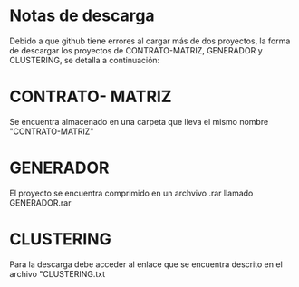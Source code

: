 # Notas de descarga 

Debido a que github tiene errores al cargar más de dos proyectos, la forma de descargar los proyectos de CONTRATO-MATRIZ, GENERADOR y CLUSTERING, se detalla a continuación:

# CONTRATO- MATRIZ 
Se encuentra almacenado en una carpeta que lleva el mismo nombre "CONTRATO-MATRIZ"

# GENERADOR
El proyecto se encuentra comprimido en un archvivo .rar llamado GENERADOR.rar

# CLUSTERING
Para la descarga debe acceder al enlace que se encuentra descrito en el archivo "CLUSTERING.txt
